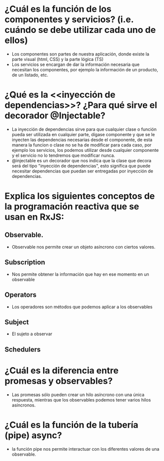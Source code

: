 # ¿Cuál es la función de los componentes y servicios? (i.e. cuándo se debe utilizar cada uno de ellos)
* Los componentes son partes de nuestra aplicación, donde existe la parte visual (html, CSS) y la parte lógica (TS)
* Los servicios se encargan de dar la información necesaria que necesitan los componentes, por ejemplo la información de un producto, de un listado, etc.
# ¿Qué es la <<inyección de dependencias>>? ¿Para qué sirve el decorador @Injectable?
* La inyección de dependencias sirve para que cualquier clase o función pueda ser utilizada en cualquier parte, dígase componente y que se le inyecten las dependencias necesarias desde el componente, de esta manera la funcion o clase no se ha de modificar para cada caso, por ejemplo los servicios, los podemos utilizar desde cualquier componente y el servicio no lo tendremos que modificar nunca.
* @injectable es un decorador que nos indica que la clase que decora será del tipo "inyección de dependencias", esto significa que puede necesitar dependencias que puedan ser entregadas por inyección de dependencias.
# Explica los siguientes conceptos de la programación reactiva que se usan en RxJS:

## Observable.
* Observable nos permite crear un objeto asíncrono con ciertos valores.
## Subscription
* Nos permite obtener la información que hay en ese momento en un observable
## Operators
* Los operadores son métodos que podemos aplicar a los observables
## Subject
* El sujeto a observar
## Schedulers

# ¿Cuál es la diferencia entre promesas y observables?
* Las promesas sólo pueden crear un hilo asíncrono con una única respuesta, mientras que los observables podemos tener varios hilos asíncronos.
# ¿Cuál es la función de la tubería (pipe) async?
* la función pipe nos permite interactuar con los diferentes valores de una observable.
